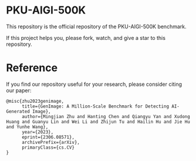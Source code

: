 # PKU-AIGI-500K

This repository is the official repository of the PKU-AIGI-500K benchmark.

If this project helps you, please fork, watch, and give a star to this repository.

# Reference
If you find our repository useful for your research, please consider citing our paper:

```
@misc{zhu2023genimage,
      title={GenImage: A Million-Scale Benchmark for Detecting AI-Generated Image}, 
      author={Mingjian Zhu and Hanting Chen and Qiangyu Yan and Xudong Huang and Guanyu Lin and Wei Li and Zhijun Tu and Hailin Hu and Jie Hu and Yunhe Wang},
      year={2023},
      eprint={2306.08571},
      archivePrefix={arXiv},
      primaryClass={cs.CV}
}
```